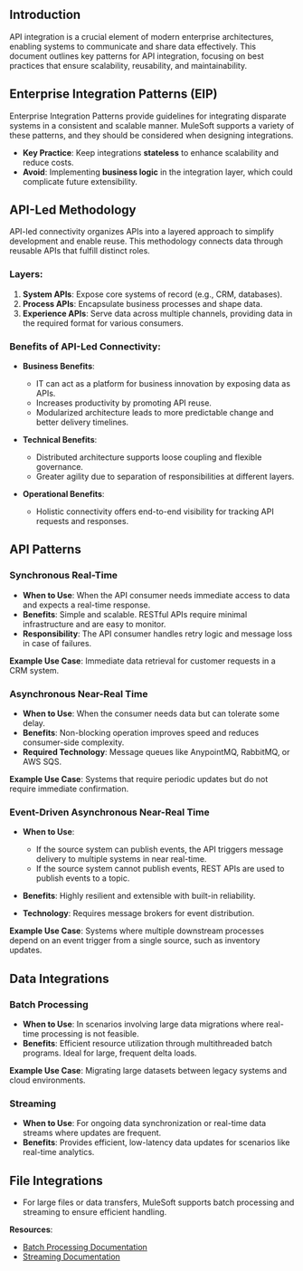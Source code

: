

## Introduction

API integration is a crucial element of modern enterprise architectures, enabling systems to communicate and share data effectively. This document outlines key patterns for API integration, focusing on best practices that ensure scalability, reusability, and maintainability.

## Enterprise Integration Patterns (EIP)

Enterprise Integration Patterns provide guidelines for integrating disparate systems in a consistent and scalable manner. MuleSoft supports a variety of these patterns, and they should be considered when designing integrations.

- **Key Practice**: Keep integrations **stateless** to enhance scalability and reduce costs.
- **Avoid**: Implementing **business logic** in the integration layer, which could complicate future extensibility.

## API-Led Methodology

API-led connectivity organizes APIs into a layered approach to simplify development and enable reuse. This methodology connects data through reusable APIs that fulfill distinct roles.

### Layers:
1. **System APIs**: Expose core systems of record (e.g., CRM, databases).
2. **Process APIs**: Encapsulate business processes and shape data.
3. **Experience APIs**: Serve data across multiple channels, providing data in the required format for various consumers.

### Benefits of API-Led Connectivity:
- **Business Benefits**:
  - IT can act as a platform for business innovation by exposing data as APIs.
  - Increases productivity by promoting API reuse.
  - Modularized architecture leads to more predictable change and better delivery timelines.
  
- **Technical Benefits**:
  - Distributed architecture supports loose coupling and flexible governance.
  - Greater agility due to separation of responsibilities at different layers.

- **Operational Benefits**:
  - Holistic connectivity offers end-to-end visibility for tracking API requests and responses.

## API Patterns

### Synchronous Real-Time
- **When to Use**: When the API consumer needs immediate access to data and expects a real-time response.
- **Benefits**: Simple and scalable. RESTful APIs require minimal infrastructure and are easy to monitor.
- **Responsibility**: The API consumer handles retry logic and message loss in case of failures.

**Example Use Case**: Immediate data retrieval for customer requests in a CRM system.

### Asynchronous Near-Real Time
- **When to Use**: When the consumer needs data but can tolerate some delay.
- **Benefits**: Non-blocking operation improves speed and reduces consumer-side complexity.
- **Required Technology**: Message queues like AnypointMQ, RabbitMQ, or AWS SQS.

**Example Use Case**: Systems that require periodic updates but do not require immediate confirmation.

### Event-Driven Asynchronous Near-Real Time

- **When to Use**:
  - If the source system can publish events, the API triggers message delivery to multiple systems in near real-time.
  - If the source system cannot publish events, REST APIs are used to publish events to a topic.

- **Benefits**: Highly resilient and extensible with built-in reliability.
- **Technology**: Requires message brokers for event distribution.

**Example Use Case**: Systems where multiple downstream processes depend on an event trigger from a single source, such as inventory updates.

## Data Integrations

### Batch Processing
- **When to Use**: In scenarios involving large data migrations where real-time processing is not feasible.
- **Benefits**: Efficient resource utilization through multithreaded batch programs. Ideal for large, frequent delta loads.
  
**Example Use Case**: Migrating large datasets between legacy systems and cloud environments.

### Streaming
- **When to Use**: For ongoing data synchronization or real-time data streams where updates are frequent.
- **Benefits**: Provides efficient, low-latency data updates for scenarios like real-time analytics.

## File Integrations

- For large files or data transfers, MuleSoft supports batch processing and streaming to ensure efficient handling.
  
**Resources**:
- [Batch Processing Documentation](https://docs.mulesoft.com/mule-runtime/4.4/batch-processing-concept)
- [Streaming Documentation](https://docs.mulesoft.com/mule-runtime/4.4/streaming-about)